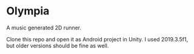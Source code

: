 # Olympia
A music generated 2D runner.

Clone this repo and open it as Android project in Unity.
I used 2019.3.5f1, but older versions should be fine as well.
